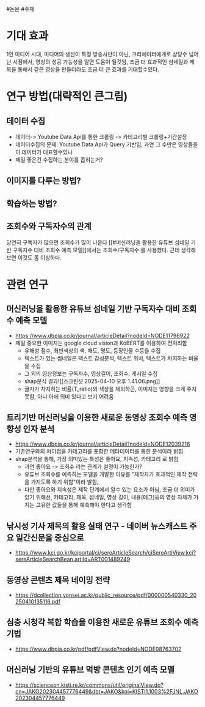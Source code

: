 #논문 #주제


# 기대 효과

1인 미디어 시대, 미디어의 생산이 특정 방송사만이 아닌, 크리에이터에게로 상당수 넘어난 시점에서, 영상의 성공 가능성을 알면 도움이 될것임, 조금 더 효과적인 섬네일과 제목을 통해서 같은 영상을 만들더라도 조금 더 큰 효과를 기대할수있다.


# 연구 방법(대략적인 큰그림)
## 데이터 수집
- 데이터-> Youtube Data Api를 통한 크롤링 -> 카테고리별 크롤링+기간설정
- 데이터수집의 문제:  Youtube Data Api가 Query 기반임, 과연 그 수만은 영상들을 이 데이터가 대표할수있나
- 제일 좋은건 수집하는 분야를 좁히는거?

## 이미지를 다루는 방법?

## 학습하는 방법?

## 조회수와 구독자수의 관계

당연히 구독자가 많으면 조회수가 많이 나온다 [[#머신러닝을 활용한 유튜브 섬네일 기반 구독자수 대비 조회수 예측 모델]]에서는 조회수/구독자수 를 사용했다. 근데 생각해보면 이것도 좀 이상하다.



# 관련 연구 

## 머신러닝을 활용한 유튜브 섬네일 기반 구독자수 대비 조회수 예측 모델
- https://www.dbpia.co.kr/journal/articleDetail?nodeId=NODE11796922
- 제일 중요한 이미지는 google cloud vision과 KoBERT를 이용하여 전처리함
	- 유해성 점수, 최빈색상의 색, 채도, 명도, 등장인물 수등을 수집
	- 텍스트가 있는 썸네일은 택스트 감성분석, 텍스트 위치, 텍스트가 차지하는 비율을 수집
	- 그 외의 영상정보는 구독자수, 영상길이, 조회수, 게시일 수집 
	- shap분석 결과![[스크린샷 2025-04-10 오후 1.41.06.png]]
	- 글자가 차지하는 비율(T_ratio)와 색상을 제외하곤, 이미지는 영향을 크게 주지 못함, 아니 아에 의미 있다고 보기 어려움

## 트리기반 머신러닝을 이용한 새로운 동영상 조회수 예측 영향성 인자 분석
- https://www.dbpia.co.kr/journal/articleDetail?nodeId=NODE12039216
- 기존연구와의 차이점을 카테고리를 포함한 메타데이터를 통한 분석이라 밝힘
- shap분석을 통해, 가장 의미있는 특성은 좋아요, 지속성, 카테고리 로 밝힘 
	- 과연 좋아요 -> 조회수 라는 관계가 설명이 가능한가?
	- 유튜브 조회수를 예측하는 모델을 개발한 이유를 "제작자가 효과적인 제작 전략을 가지도록 하기 위함"이라 밝힘,
	- 다만 좋아요와 지속성은 제작 단계에서 알수 있는 요소가 아님, 조금 더 의미가 있기 위해선, 카테고리, 제목, 섬네일, 영상 길이, 내용(테그)등의 영상 자체가 가지는 고유한 값들을 통해 예측해야 한다고 생각함


## 낚시성 기사 제목의 활용 실태 연구 - 네이버 뉴스캐스트 주요 일간신문을 중심으로
- https://www.kci.go.kr/kciportal/ci/sereArticleSearch/ciSereArtiView.kci?sereArticleSearchBean.artiId=ART001489249

## 동영상 콘텐츠 제목 네이밍 전략
- https://dcollection.yonsei.ac.kr/public_resource/pdf/000000540330_20250410135116.pdf


## 심층 시청각 복합 학습을 이용한 새로운 유튜브 조회수 예측 기법
- https://www.dbpia.co.kr/pdf/pdfView.do?nodeId=NODE08763702


## 머신러닝 기반의 유튜브 먹방 콘텐츠 인기 예측 모델
- https://scienceon.kisti.re.kr/commons/util/originalView.do?cn=JAKO202304457776449&dbt=JAKO&koi=KISTI1.1003%2FJNL.JAKO202304457776449